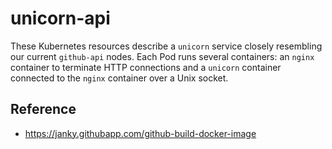 # unicorn-api

These Kubernetes resources describe a `unicorn` service closely resembling our current `github-api` nodes. Each Pod runs several containers: an `nginx` container to terminate HTTP connections and a `unicorn` container connected to the `nginx` container over a Unix socket.

## Reference

* https://janky.githubapp.com/github-build-docker-image
